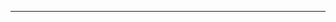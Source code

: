 <!--
CO_OP_TRANSLATOR_METADATA:
{
  "original_hash": "685f55cb07de19b52a30ce6e8b6d889e",
  "translation_date": "2025-08-28T21:02:42+00:00",
  "source_file": "03-CoreGenerativeAITechniques/README.md",
  "language_code": "tl"
}
-->


---


